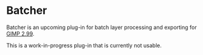 # Batcher

Batcher is an upcoming plug-in for batch layer processing and exporting for [GIMP 2.99](https://www.gimp.org/downloads/devel/).

This is a work-in-progress plug-in that is currently not usable.
